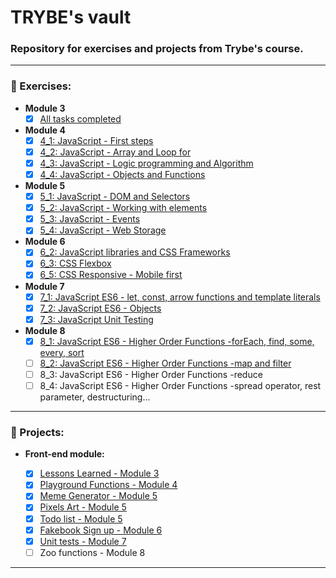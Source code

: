 # TRYBE's vault

### Repository for exercises and projects from Trybe's course.

----

### :book: Exercises:
  * __Module 3__
    - [x] [All tasks completed](https://github.com/phelipe-ohlsen/TRYBE/tree/master/exercises/3_X "Module 3 folder")

  * __Module 4__
    - [x] [4_1: JavaScript - First steps](https://github.com/phelipe-ohlsen/TRYBE/tree/master/exercises/4_1 "Go to 4_1 folder")
    - [x] [4_2: JavaScript - Array and Loop for](https://github.com/phelipe-ohlsen/TRYBE/tree/master/exercises/4_2 "Go to 4_2 folder")
    - [x] [4_3: JavaScript - Logic programming and Algorithm](https://github.com/phelipe-ohlsen/TRYBE/tree/master/exercises/4_3 "Go to 4_3 folder")
    - [x] [4_4: JavaScript - Objects and Functions](https://github.com/phelipe-ohlsen/TRYBE/tree/master/exercises/4_4 "Go to 4_4 folder")

 * __Module 5__
      - [x] [5_1: JavaScript - DOM and Selectors](https://github.com/phelipe-ohlsen/TRYBE/tree/master/exercises/5_1 "Go to 5_1 folder")
      - [x] [5_2: JavaScript - Working with elements](https://github.com/phelipe-ohlsen/TRYBE/tree/master/exercises/5_2 "Go to 5_2 folder")
      - [x] [5_3: JavaScript - Events](https://github.com/phelipe-ohlsen/TRYBE/tree/master/exercises/5_3 "Go to 5_3 folder")
      - [x] [5_4: JavaScript - Web Storage](https://github.com/phelipe-ohlsen/TRYBE/tree/master/exercises/5_4 "Go to 5_4 folder")
    
* __Module 6__
    - [x] [6_2: JavaScript libraries and CSS Frameworks](https://github.com/phelipe-ohlsen/TRYBE/tree/master/exercises/6_2 "Go to 6_2 folder")
    - [x] [6_3: CSS Flexbox](https://github.com/phelipe-ohlsen/TRYBE/tree/master/exercises/6_3 "Go to 6_3 folder")
    - [x] [6_5: CSS Responsive - Mobile first](https://github.com/phelipe-ohlsen/TRYBE/tree/master/exercises/6_5 "Go to 6_5 folder")
 
* __Module 7__
    - [x] [7_1: JavaScript ES6 - let, const, arrow functions and template literals](https://github.com/phelipe-ohlsen/TRYBE/tree/master/exercises/7_1 "Go to 7_1 folder")
    - [x] [7_2: JavaScript ES6 - Objects](https://github.com/phelipe-ohlsen/TRYBE/tree/master/exercises/7_2 "Go to 7_2 folder")
    - [x] [7_3: JavaScript Unit Testing](https://github.com/phelipe-ohlsen/TRYBE/tree/master/exercises/7_3 "Go to 7_3 folder")

* __Module 8__
    - [x] [8_1: JavaScript ES6 - Higher Order Functions -forEach, find, some, every, sort](https://github.com/phelipe-ohlsen/TRYBE/tree/master/exercises/8_1 "Go to 8_1 folder")
    - [ ] [8_2: JavaScript ES6 - Higher Order Functions -map and filter](https://github.com/phelipe-ohlsen/TRYBE/tree/master/exercises/8_2 "Go to 8_2 folder")
    - [ ] 8_3: JavaScript ES6 - Higher Order Functions -reduce
    - [ ] 8_4: JavaScript ES6 - Higher Order Functions -spread operator, rest parameter, destructuring...
 ----
 ### :wrench: Projects:
  * __Front-end module:__
  
    - [x] [Lessons Learned - Module 3](https://github.com/phelipe-ohlsen/TRYBE/tree/master/projects/sd-06-project-lessons-learned "Lessons Learned folder")
    - [x] [Playground Functions - Module 4](https://github.com/phelipe-ohlsen/TRYBE/tree/master/projects/sd-06-project-playground-functions "Playground Functions folder")
    - [x] [Meme Generator - Module 5](https://github.com/phelipe-ohlsen/TRYBE/tree/master/projects/sd-06-project-meme-generator "Meme Generator folder")
    - [x] [Pixels Art - Module 5](https://github.com/phelipe-ohlsen/TRYBE/tree/master/projects/sd-06-project-pixels-art "Pixels Art folder")
    - [x] [Todo list - Module 5](https://github.com/phelipe-ohlsen/TRYBE/tree/master/projects/sd-06-project-todo-list "To-do List folder")
    - [x] [Fakebook Sign up - Module 6](https://github.com/phelipe-ohlsen/TRYBE/tree/master/projects/sd-06-project-facebook-signup "Fakebook Sign-up folder")
    - [x] [Unit tests - Module 7](https://github.com/phelipe-ohlsen/TRYBE/tree/master/projects/sd-06-project-js-unit-tests "Unit tests folder")
    - [ ] Zoo functions - Module 8
    
----

